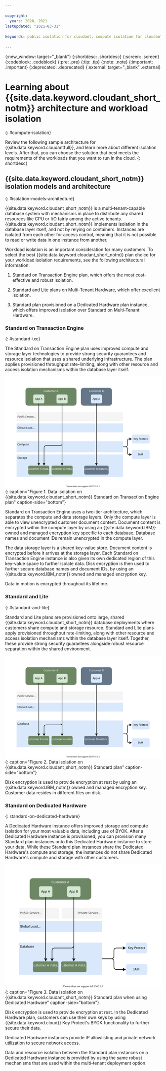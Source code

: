 ```yaml
---

copyright:
  years: 2020, 2021
lastupdated: "2021-03-31"

keywords: public isolation for cloudant, compute isolation for cloudant, cloudant architecture, workload isolation in cloudant

---
```


{:new_window: target="_blank"}
{:shortdesc: .shortdesc}
{:screen: .screen}
{:codeblock: .codeblock}
{:pre: .pre}
{:tip: .tip}
{:note: .note}
{:important: .important}
{:deprecated: .deprecated}
{:external: target="_blank" .external}

<!-- Acrolinx: 2020-12-23 -->

# Learning about {{site.data.keyword.cloudant_short_notm}} architecture and workload isolation
{: #compute-isolation}

Review the following sample architecture for {{site.data.keyword.cloudantfull}}, and learn more about different isolation levels. After that, you can choose the solution that best meets the requirements of the workloads that you want to run in the cloud. 
{: shortdesc}

## {{site.data.keyword.cloudant_short_notm}} isolation models and architecture
{: #isolation-models-architecture}

{{site.data.keyword.cloudant_short_notm}} is a multi-tenant-capable database system with mechanisms in place to distribute any shared resources like CPU or I/O fairly among the active tenants. {{site.data.keyword.cloudant_short_notm}} implements isolation in the database layer itself, and not by relying on containers. Instances are isolated from each other for access control, meaning that it is not possible to read or write data in one instance from another. 

Workload isolation is an important consideration for many customers. To select the best {{site.data.keyword.cloudant_short_notm}} plan choice for your workload isolation requirements, see the following architectural information: 

1.  Standard on Transaction Engine plan, which offers the most cost-effective and robust isolation.

2.  Standard and Lite plans on Multi-Tenant Hardware, which offer excellent isolation.

3.  Standard plan provisioned on a Dedicated Hardware plan instance, which offers improved isolation over Standard on Multi-Tenant Hardware. 

### Standard on Transaction Engine
{: #standard-txe}

The Standard on Transaction Engine plan uses improved compute and storage layer technologies to provide strong security guarantees and resource isolation that uses a shared underlying infrastructure. The plan applies provisioned throughput rate-limiting, along with other resource and access isolation mechanisms within the database layer itself. 

![Data isolation on {{site.data.keyword.cloudant_short_notm}} Standard on Transaction Engine plan](../images/Isolation-Standard-TXE.svg){: caption="Figure 1. Data isolation on {{site.data.keyword.cloudant_short_notm}} Standard on Transaction Engine plan" caption-side="bottom"} 

Standard on Transaction Engine uses a two-tier architecture, which separates the compute and data storage layers. Only the compute layer is able to view unencrypted customer document content. Document content is encrypted within the compute layer by using an {{site.data.keyword.IBM}} owned and managed encryption key specific to each database. Database names and document IDs remain unencrypted in the compute layer. 

The data storage layer is a shared key-value store. Document content is encrypted before it arrives at the storage layer. Each Standard on Transaction Engine instance is also given its own dedicated region of this key-value space to further isolate data. Disk encryption is then used to further secure database names and document IDs, by using an {{site.data.keyword.IBM_notm}} owned and managed encryption key. 

Data in motion is encrypted throughout its lifetime. 

### Standard and Lite
{: #standard-and-lite}

Standard and Lite plans are provisioned onto large, shared {{site.data.keyword.cloudant_short_notm}} database deployments where customers share compute and storage resource. Standard and Lite plans apply provisioned throughput rate-limiting, along with other resource and access isolation mechanisms within the database layer itself. Together, these provide strong security guarantees alongside robust resource separation within the shared environment. 

![Data isolation on {{site.data.keyword.cloudant_short_notm}} Standard plan](../images/Isolation-Standard.svg){: caption="Figure 2. Data isolation on {{site.data.keyword.cloudant_short_notm}} Standard plan" caption-side="bottom"} 

Disk encryption is used to provide encryption at rest by using an {{site.data.keyword.IBM_notm}} owned and managed encryption key. Customer data resides in different files on disk. 

### Standard on Dedicated Hardware
{: standard-on-dedicated-hardware}

A Dedicated Hardware instance offers improved storage and compute isolation for your most valuable data, including use of BYOK. After a Dedicated Hardware instance is provisioned, you can provision many Standard plan instances onto this Dedicated Hardware instance to store your data. While these Standard plan instances share the Dedicated Hardware's compute and storage, the instances do not share Dedicated Hardware's compute and storage with other customers. 

![Data isolation on {{site.data.keyword.cloudant_short_notm}} Standard plan when using Dedicated Hardware.](../images/Isolation-Dedicated-Hardware.svg){: caption="Figure 3. Data isolation on {{site.data.keyword.cloudant_short_notm}} Standard plan when using Dedicated Hardware" caption-side="bottom"} 

Disk encryption is used to provide encryption at rest. In the Dedicated Hardware plan, customers can use their own keys by using {{site.data.keyword.cloud}} Key Protect's BYOK functionality to further secure their data. 

Dedicated Hardware instances provide IP allowlisting and private network utilization to secure network access. 

Data and resource isolation between the Standard plan instances on a Dedicated Hardware instance is provided by using the same robust mechanisms that are used within the multi-tenant deployment option. 
